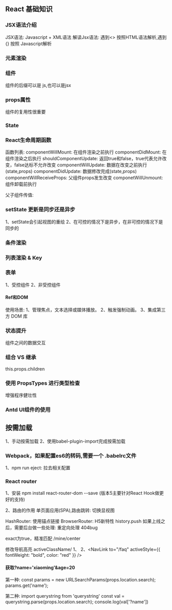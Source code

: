 <!--
 * @Author: FengZiShuo
 * @Date: 2020-08-26 14:07:50
 * @LastEditors: FengZiShuo
 * @LastEditTime: 2020-09-01 10:56:23
-->
## React 基础知识

### JSX语法介绍
JSX语法: Javascript + XML语法
解读Jsx语法: 遇到<> 按照HTML语法解析,遇到 {} 按照 Javascript解析

### 元素渲染

### 组件
组件的后缀可以是 js,也可以是jsx

### props属性
组件的复用性很重要

### State

### React生命周期函数
函数列表:
    componentWillMount: 在组件渲染之前执行
    componentDidMount: 在组件渲染之后执行
    shouldComponentUpdate: 返回true和false，true代表允许改变，false达标不允许改变
    componentWillUpdate: 数据在改变之前执行(state,props)
    componentDidUpdate: 数据修改完成(state,props)
    componentWillReceiveProps: 父组件props发生改变
    componetWillUnmount: 组件卸载前执行

父子组件传值:

### setState 更新是同步还是异步
1、setState会引起视图的重绘
2、在可控的情况下是异步，在非可控的情况下是同步的

### 条件渲染

### 列表渲染 & Key


### 表单
1、受控组件
2、非受控组件

#### Ref和DOM
使用场景:
1、管理焦点，文本选择或媒体播放。
2、触发强制动画。
3、集成第三方 DOM 库

### 状态提升
组件之间的数据交互

### 组合 VS 继承
this.props.children

### 使用 PropsTypes 进行类型检查
增强程序健壮性

### Antd UI组件的使用
## 按需加载
1、手动按需加载
2、使用babel-plugin-import完成按需加载


### Webpack，如果配置es6的转码,需要一个 .babelrc文件
1、npm run eject: 拉去相关配置

### React router
1、安装 npm install react-router-dom --save (版本5主要针对React Hook做更好的支持)

2、路由的作用
    单页面应用(SPA),路由跳转: 切换显视图

HashRouter: 使用锚点链接
BrowserRouter: H5新特性  history.push   如果上线之后，需要后台做一些处理: 重定向处理 404bug

exact为true，精准匹配 /mine/center

修改导航高亮 activeClassName/
1、<NavLink to="/faq" activeClassName="selected"/>
2、<NavLink
  to="/faq"
  activeStyle={{
    fontWeight: "bold",
    color: "red"
  }}
/>
#### 获取?name='xiaoming'&age=20
第一种:
const params = new URLSearchParams(props.location.search);
params.get('name');

第二种:
import querystring from 'querystring'
const val = querystring.parse(props.location.search);
console.log(val['?name'])